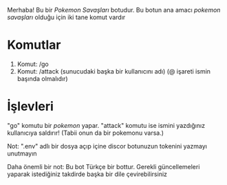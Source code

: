 Merhaba! Bu bir _Pokemon Savaşları_ botudur.
Bu botun ana amacı _pokemon savaşları_ olduğu için iki tane komut vardır
# Komutlar
1. Komut: /go
2. Komut: /attack (sunucudaki başka bir kullanıcını adı)                                 (@ işareti ismin başında olmalıdır)

# İşlevleri
 "go" komutu bir _pokemon_ yapar.
 "attack" komutu ise ismini yazdığınız kullanıcıya saldırır! (Tabii onun da bir pokemonu varsa.)







 Not: ".env" adlı bir dosya açıp içine discor botunuzun tokenini yazmayı unutmayın


 
 Daha önemli bir not: Bu bot Türkçe bir bottur. Gerekli güncellemeleri yaparak istediğiniz takdirde başka bir dile çevirebilirsiniz
